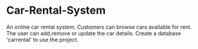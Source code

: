 # Car-Rental-System
An online car rental system.
Customers can browse cars available for rent.
The user can add,remove or update the car details.
Create a database 'carrental' to use the project.
